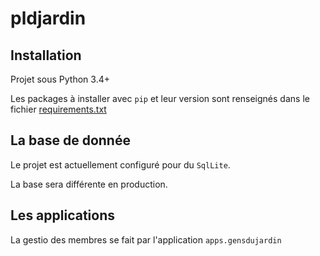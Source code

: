 # pldjardin

## Installation

Projet sous Python 3.4+

Les packages à installer avec `pip` et leur version sont renseignés dans le fichier [requirements.txt](requirements.txt)

## La base de donnée

Le projet est actuellement configuré pour du `SqlLite`.

La base sera différente en production.

## Les applications
La gestio des membres se fait par l'application `apps.gensdujardin`